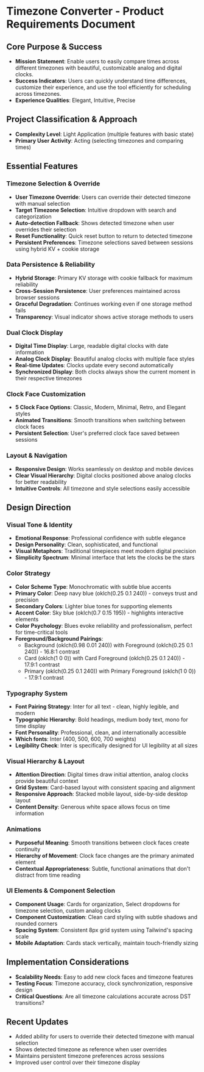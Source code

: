 # Timezone Converter - Product Requirements Document

## Core Purpose & Success
- **Mission Statement**: Enable users to easily compare times across different timezones with beautiful, customizable analog and digital clocks.
- **Success Indicators**: Users can quickly understand time differences, customize their experience, and use the tool efficiently for scheduling across timezones.
- **Experience Qualities**: Elegant, Intuitive, Precise

## Project Classification & Approach
- **Complexity Level**: Light Application (multiple features with basic state)
- **Primary User Activity**: Acting (selecting timezones and comparing times)

## Essential Features

### Timezone Selection & Override
- **User Timezone Override**: Users can override their detected timezone with manual selection
- **Target Timezone Selection**: Intuitive dropdown with search and categorization
- **Auto-detection Fallback**: Shows detected timezone when user overrides their selection
- **Reset Functionality**: Quick reset button to return to detected timezone
- **Persistent Preferences**: Timezone selections saved between sessions using hybrid KV + cookie storage

### Data Persistence & Reliability
- **Hybrid Storage**: Primary KV storage with cookie fallback for maximum reliability
- **Cross-Session Persistence**: User preferences maintained across browser sessions
- **Graceful Degradation**: Continues working even if one storage method fails
- **Transparency**: Visual indicator shows active storage methods to users

### Dual Clock Display
- **Digital Time Display**: Large, readable digital clocks with date information
- **Analog Clock Display**: Beautiful analog clocks with multiple face styles
- **Real-time Updates**: Clocks update every second automatically
- **Synchronized Display**: Both clocks always show the current moment in their respective timezones

### Clock Face Customization
- **5 Clock Face Options**: Classic, Modern, Minimal, Retro, and Elegant styles
- **Animated Transitions**: Smooth transitions when switching between clock faces
- **Persistent Selection**: User's preferred clock face saved between sessions

### Layout & Navigation
- **Responsive Design**: Works seamlessly on desktop and mobile devices
- **Clear Visual Hierarchy**: Digital clocks positioned above analog clocks for better readability
- **Intuitive Controls**: All timezone and style selections easily accessible

## Design Direction

### Visual Tone & Identity
- **Emotional Response**: Professional confidence with subtle elegance
- **Design Personality**: Clean, sophisticated, and functional
- **Visual Metaphors**: Traditional timepieces meet modern digital precision
- **Simplicity Spectrum**: Minimal interface that lets the clocks be the stars

### Color Strategy
- **Color Scheme Type**: Monochromatic with subtle blue accents
- **Primary Color**: Deep navy blue (oklch(0.25 0.1 240)) - conveys trust and precision
- **Secondary Colors**: Lighter blue tones for supporting elements
- **Accent Color**: Sky blue (oklch(0.7 0.15 195)) - highlights interactive elements
- **Color Psychology**: Blues evoke reliability and professionalism, perfect for time-critical tools
- **Foreground/Background Pairings**: 
  - Background (oklch(0.98 0.01 240)) with Foreground (oklch(0.25 0.1 240)) - 16.8:1 contrast
  - Card (oklch(1 0 0)) with Card Foreground (oklch(0.25 0.1 240)) - 17.9:1 contrast
  - Primary (oklch(0.25 0.1 240)) with Primary Foreground (oklch(1 0 0)) - 17.9:1 contrast

### Typography System
- **Font Pairing Strategy**: Inter for all text - clean, highly legible, and modern
- **Typographic Hierarchy**: Bold headings, medium body text, mono for time display
- **Font Personality**: Professional, clean, and internationally accessible
- **Which fonts**: Inter (400, 500, 600, 700 weights)
- **Legibility Check**: Inter is specifically designed for UI legibility at all sizes

### Visual Hierarchy & Layout
- **Attention Direction**: Digital times draw initial attention, analog clocks provide beautiful context
- **Grid System**: Card-based layout with consistent spacing and alignment
- **Responsive Approach**: Stacked mobile layout, side-by-side desktop layout
- **Content Density**: Generous white space allows focus on time information

### Animations
- **Purposeful Meaning**: Smooth transitions between clock faces create continuity
- **Hierarchy of Movement**: Clock face changes are the primary animated element
- **Contextual Appropriateness**: Subtle, functional animations that don't distract from time reading

### UI Elements & Component Selection
- **Component Usage**: Cards for organization, Select dropdowns for timezone selection, custom analog clocks
- **Component Customization**: Clean card styling with subtle shadows and rounded corners
- **Spacing System**: Consistent 8px grid system using Tailwind's spacing scale
- **Mobile Adaptation**: Cards stack vertically, maintain touch-friendly sizing

## Implementation Considerations
- **Scalability Needs**: Easy to add new clock faces and timezone features
- **Testing Focus**: Timezone accuracy, clock synchronization, responsive design
- **Critical Questions**: Are all timezone calculations accurate across DST transitions?

## Recent Updates
- Added ability for users to override their detected timezone with manual selection
- Shows detected timezone as reference when user overrides
- Maintains persistent timezone preferences across sessions
- Improved user control over their timezone display